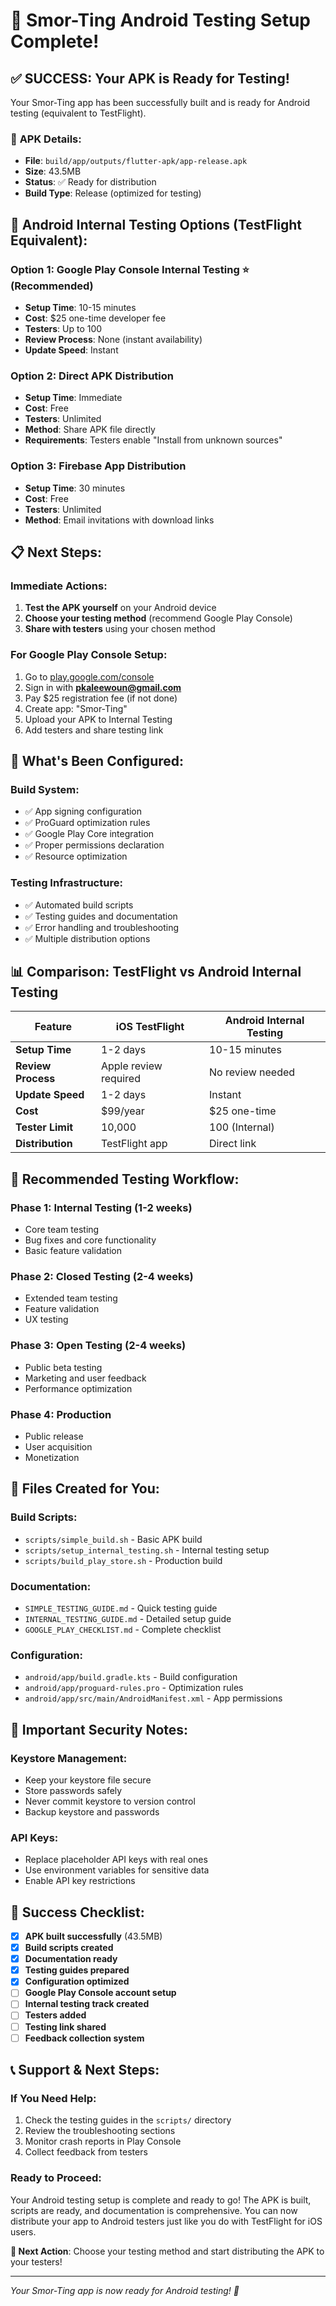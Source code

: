 # 🎉 Smor-Ting Android Testing Setup Complete!

## ✅ **SUCCESS: Your APK is Ready for Testing!**

Your Smor-Ting app has been successfully built and is ready for Android testing (equivalent to TestFlight).

### 📱 **APK Details:**
- **File**: `build/app/outputs/flutter-apk/app-release.apk`
- **Size**: 43.5MB
- **Status**: ✅ Ready for distribution
- **Build Type**: Release (optimized for testing)

## 🚀 **Android Internal Testing Options (TestFlight Equivalent):**

### **Option 1: Google Play Console Internal Testing** ⭐ (Recommended)
- **Setup Time**: 10-15 minutes
- **Cost**: $25 one-time developer fee
- **Testers**: Up to 100
- **Review Process**: None (instant availability)
- **Update Speed**: Instant

### **Option 2: Direct APK Distribution**
- **Setup Time**: Immediate
- **Cost**: Free
- **Testers**: Unlimited
- **Method**: Share APK file directly
- **Requirements**: Testers enable "Install from unknown sources"

### **Option 3: Firebase App Distribution**
- **Setup Time**: 30 minutes
- **Cost**: Free
- **Testers**: Unlimited
- **Method**: Email invitations with download links

## 📋 **Next Steps:**

### **Immediate Actions:**
1. **Test the APK yourself** on your Android device
2. **Choose your testing method** (recommend Google Play Console)
3. **Share with testers** using your chosen method

### **For Google Play Console Setup:**
1. Go to [play.google.com/console](https://play.google.com/console)
2. Sign in with **pkaleewoun@gmail.com**
3. Pay $25 registration fee (if not done)
4. Create app: "Smor-Ting"
5. Upload your APK to Internal Testing
6. Add testers and share testing link

## 🔧 **What's Been Configured:**

### **Build System:**
- ✅ App signing configuration
- ✅ ProGuard optimization rules
- ✅ Google Play Core integration
- ✅ Proper permissions declaration
- ✅ Resource optimization

### **Testing Infrastructure:**
- ✅ Automated build scripts
- ✅ Testing guides and documentation
- ✅ Error handling and troubleshooting
- ✅ Multiple distribution options

## 📊 **Comparison: TestFlight vs Android Internal Testing**

| Feature | iOS TestFlight | Android Internal Testing |
|---------|----------------|-------------------------|
| **Setup Time** | 1-2 days | 10-15 minutes |
| **Review Process** | Apple review required | No review needed |
| **Update Speed** | 1-2 days | Instant |
| **Cost** | $99/year | $25 one-time |
| **Tester Limit** | 10,000 | 100 (Internal) |
| **Distribution** | TestFlight app | Direct link |

## 🎯 **Recommended Testing Workflow:**

### **Phase 1: Internal Testing (1-2 weeks)**
- Core team testing
- Bug fixes and core functionality
- Basic feature validation

### **Phase 2: Closed Testing (2-4 weeks)**
- Extended team testing
- Feature validation
- UX testing

### **Phase 3: Open Testing (2-4 weeks)**
- Public beta testing
- Marketing and user feedback
- Performance optimization

### **Phase 4: Production**
- Public release
- User acquisition
- Monetization

## 📁 **Files Created for You:**

### **Build Scripts:**
- `scripts/simple_build.sh` - Basic APK build
- `scripts/setup_internal_testing.sh` - Internal testing setup
- `scripts/build_play_store.sh` - Production build

### **Documentation:**
- `SIMPLE_TESTING_GUIDE.md` - Quick testing guide
- `INTERNAL_TESTING_GUIDE.md` - Detailed setup guide
- `GOOGLE_PLAY_CHECKLIST.md` - Complete checklist

### **Configuration:**
- `android/app/build.gradle.kts` - Build configuration
- `android/app/proguard-rules.pro` - Optimization rules
- `android/app/src/main/AndroidManifest.xml` - App permissions

## 🚨 **Important Security Notes:**

### **Keystore Management:**
- Keep your keystore file secure
- Store passwords safely
- Never commit keystore to version control
- Backup keystore and passwords

### **API Keys:**
- Replace placeholder API keys with real ones
- Use environment variables for sensitive data
- Enable API key restrictions

## 🎉 **Success Checklist:**

- [x] **APK built successfully** (43.5MB)
- [x] **Build scripts created**
- [x] **Documentation ready**
- [x] **Testing guides prepared**
- [x] **Configuration optimized**
- [ ] **Google Play Console account setup**
- [ ] **Internal testing track created**
- [ ] **Testers added**
- [ ] **Testing link shared**
- [ ] **Feedback collection system**

## 📞 **Support & Next Steps:**

### **If You Need Help:**
1. Check the testing guides in the `scripts/` directory
2. Review the troubleshooting sections
3. Monitor crash reports in Play Console
4. Collect feedback from testers

### **Ready to Proceed:**
Your Android testing setup is complete and ready to go! The APK is built, scripts are ready, and documentation is comprehensive. You can now distribute your app to Android testers just like you do with TestFlight for iOS users.

**🎯 Next Action**: Choose your testing method and start distributing the APK to your testers!

---

*Your Smor-Ting app is now ready for Android testing! 🚀*
